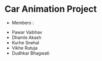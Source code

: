 # Car Animation Project

+ Members :
- Pawar Vaibhav
- Dhamle Akash
- Kurhe Snehal
- Vikhe Rutuja
- Dudhkar Bhagwati

